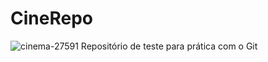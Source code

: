 # CineRepo
![cinema-27591](https://user-images.githubusercontent.com/88061007/127699771-39f3f268-681c-4000-8597-01cd86dc20f2.jpg)
Repositório de teste para prática com o Git
